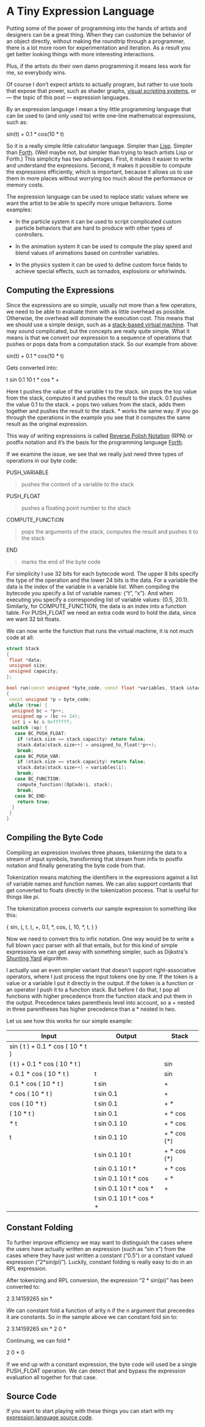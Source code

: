 # A Tiny Expression Language

Putting some of the power of programming into the hands of artists and designers can be a great thing. When they can customize the behavior of an object directly, without making the roundtrip through a programmer, there is a lot more room for experimentation and iteration. As a result you get better looking things with more interesting interactions.

Plus, if the artists do their own damn programming it means less work for me, so everybody wins.

Of course I don’t expect artists to actually program, but rather to use tools that expose that power, such as shader graphs, [visual scripting systems](../2010/visual-scripting.md), or — the topic of this post — expression languages.

By an expression language I mean a tiny little programming language that can be used to (and only used to) write one-line mathematical expressions, such as:

sin(t) + 0.1 * cos(10 * t)

So it is a really simple little calculator language. Simpler than [Lisp](http://en.wikipedia.org/wiki/Lisp_programming_language). Simpler than [Forth](http://en.wikipedia.org/wiki/Forth_programming_language). (Well maybe not, but simpler than trying to teach artists Lisp or Forth.) This simplicity has two advantages. First, it makes it easier to write and understand the expressions. Second, it makes it possible to compute the expressions efficiently, which is important, because it allows us to use them in more places without worrying too much about the performance or memory costs.

The expression language can be used to replace static values where we want the artist to be able to specify more unique behaviors. Some examples:

* In the particle system it can be used to script complicated custom particle behaviors that are hard to produce with other types of controllers.

* In the animation system it can be used to compute the play speed and blend values of animations based on controller variables.

* In the physics system it can be used to define custom force fields to achieve special effects, such as tornados, explosions or whirlwinds.

## Computing the Expressions

Since the expressions are so simple, usually not more than a few operators, we need to be able to evaluate them with as little overhead as possible. Otherwise, the overhead will dominate the execution cost. This means that we should use a simple design, such as a [stack-based virtual machine](http://en.wikipedia.org/wiki/Stack_machine). That may sound complicated, but the concepts are really quite simple. What it means is that we convert our expression to a sequence of operations that pushes or pops data from a computation stack. So our example from above:

sin(t) + 0.1 * cos(10 * t)

Gets converted into:

t sin 0.1 10 t * cos * +

Here t pushes the value of the variable t to the stack. sin pops the top value from the stack, computes it and pushes the result to the stack. 0.1 pushes the value 0.1 to the stack. + pops two values from the stack, adds them together and pushes the result to the stack. * works the same way. If you go through the operations in the example you see that it computes the same result as the original expression.

This way of writing expressions is called [Reverse Polish Notation](http://en.wikipedia.org/wiki/Reverse_Polish_notation) (RPN) or postfix notation and it’s the basis for the programming language [Forth](http://en.wikipedia.org/wiki/Forth_programming_language).

If we examine the issue, we see that we really just need three types of operations in our byte code:

PUSH_VARIABLE
> pushes the content of a variable to the stack

PUSH_FLOAT
> pushes a floating point number to the stack

COMPUTE_FUNCTiON
> pops the arguments of the stack, computes the result and pushes it to the stack

END
> marks the end of the byte code

For simplicity I use 32 bits for each bytecode word. The upper 8 bits specify the type of the operation and the lower 24 bits is the data. For a variable the data is the index of the variable in a variable list. When compiling the bytecode you specify a list of variable names: {“t”, “x”}. And when executing you specify a corresponding list of variable values: {0.5, 20.1}. Similarly, for COMPUTE_FUNCTION, the data is an index into a function table. For PUSH_FLOAT we need an extra code word to hold the data, since we want 32 bit floats.

We can now write the function that runs the virtual machine, it is not much code at all:

```cpp
struct Stack
{
 float *data;
 unsigned size;
 unsigned capacity;
}; 

bool run(const unsigned *byte_code, const float *variables, Stack &stack)
{
 const unsigned *p = byte_code;
 while (true) {
  unsigned bc = *p++;
  unsigned op = (bc >> 24);
  int i = bc & 0xffffff;
  switch (op) {
   case BC_PUSH_FLOAT:
    if (stack.size == stack.capacity) return false;
    stack.data[stack.size++] = unsigned_to_float(*p++);
    break;
   case BC_PUSH_VAR:
    if (stack.size == stack.capacity) return false;
    stack.data[stack.size++] = variables[i];
    break;
   case BC_FUNCTION:
    compute_function((OpCode)i, stack);
    break;
   case BC_END:
    return true;
  }
 }
}
```

## Compiling the Byte Code

Compiling an expression involves three phases, tokenizing the data to a stream of input symbols, transforming that stream from infix to postfix notation and finally generating the byte code from that.

Tokenization means matching the identifiers in the expressions against a list of variable names and function names. We can also support contants that get converted to floats directly in the tokenization process. That is useful for things like *pi*.

The tokenization process converts our sample expression to something like this:

{ sin, (, t, ), +, 0.1, *, cos, (, 10, *, t, ) }

Now we need to convert this to infix notation. One way would be to write a full blown yacc parser with all that entails, but for this kind of simple expressions we can get away with something simpler, such as Dijkstra's [Shunting Yard](http://en.wikipedia.org/wiki/Shunting-yard_algorithm) algorithm.

I actually use an even simpler variant that doesn't support right-associative operators, where I just process the input tokens one by one. If the token is a value or a variable I put it directly in the output. If the token is a function or an operator I push it to a function stack. But before I do that, I pop all functions with higher precedence from the function stack and put them in the output. Precedence takes parenthesis level into account, so a + nested in three parentheses has higher precedence than a * nested in two.

Let us see how this works for our simple example:

| Input	| Output | Stack |
| ----- | ------ | ----- |
| sin ( t ) + 0.1 * cos ( 10 * t ) | | |
| ( t ) + 0.1 * cos ( 10 * t ) | | sin |
| + 0.1 * cos ( 10 * t ) | t | sin |
| 0.1 * cos ( 10 * t ) | t sin | + |
| * cos ( 10 * t ) | t sin 0.1 | + |
| cos ( 10 * t ) | t sin 0.1 | + * |
| ( 10 * t ) | t sin 0.1 | + * cos |
| * t | t sin 0.1 10 | + * cos |
| t | t sin 0.1 10 | + * cos (*) |
| | t sin 0.1 10 t | + * cos (*) |
| | t sin 0.1 10 t * | + * cos |
| | t sin 0.1 10 t * cos | + * |
| | t sin 0.1 10 t * cos * | + |
| | t sin 0.1 10 t * cos * + | |

## Constant Folding

To further improve efficiency we may want to distinguish the cases where the users have actually written an expression (such as “sin x”) from the cases where they have just written a constant (“0.5”) or a constant valued expression (“2*sin(pi)”). Luckily, constant folding is really easy to do in an RPL expression. 

After tokenizing and RPL conversion, the expression “2 * sin(pi)” has been converted to:

2 3.14159265 sin *

We can constant fold a function of arity n if the n argument that preceedes it are constants. So in the sample above we can constant fold sin to:

2 3.14159265 sin *
2 0 *

Continuing, we can fold *

2 0 *
0

If we end up with a constant expression, the byte code will used be a single PUSH_FLOAT operation. We can detect that and bypass the expression evaluation all together for that case.

## Source Code

If you want to start playing with these things you can start with my [expression language source code](https://bitbucket.org/bitsquid/expression_language/src).